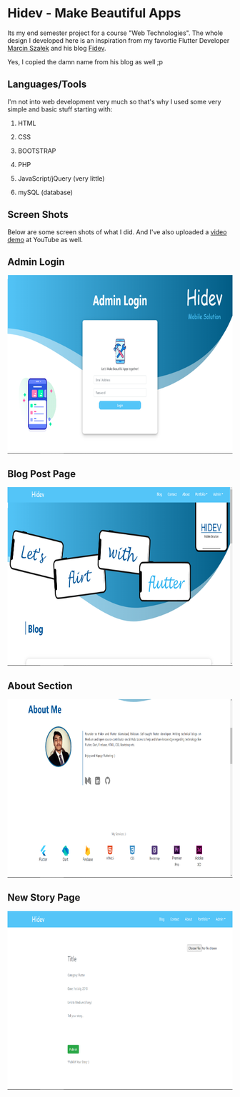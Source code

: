 # Hidev - Make Beautiful Apps

Its my end semester project for a course "Web Technologies". The whole design I developed here is an inspiration from my favortie Flutter Developer <a target="_blank" href="https://github.com/MarcinusX">Marcin Szałek</a> and his blog <a target="_blank" href="https://fidev.io">Fidev</a>.

Yes, I copied the damn name from his blog as well ;p

## Languages/Tools
I'm not into web development very much so that's why I used some very simple and basic stuff starting with:

1. HTML

2. CSS

3. BOOTSTRAP

4. PHP

5. JavaScript/jQuery (very little)

6. mySQL (database)

## Screen Shots
Below are some screen shots of what I did. And I've also uploaded a <a target="_blank" href="https://youtu.be/SOaTgbtdZUg">video demo</a> at YouTube as well.

## Admin Login
<img src="ss/admin.PNG" height = 400>

## Blog Post Page
<img src="ss/blog.PNG" height = 400>

## About Section
<img src="ss/about.PNG" height = 400>

## New Story Page
<img src="ss/newstory.PNG" height = 400>
